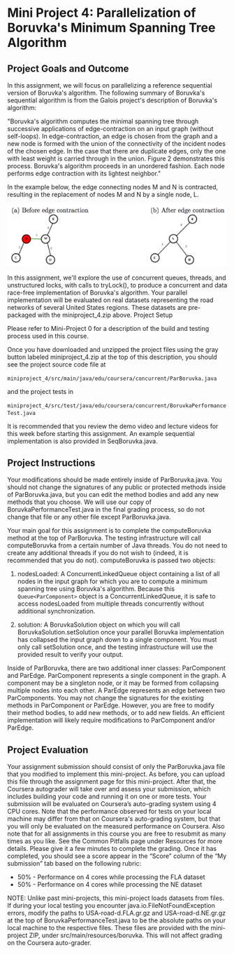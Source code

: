 # Mini Project 4: Parallelization of Boruvka's Minimum Spanning Tree Algorithm

## Project Goals and Outcome

In this assignment, we will focus on parallelizing a reference sequential version of Boruvka's algorithm. The following summary of Boruvka's sequential algorithm is from the Galois project's description of Boruvka's algorithm:

"Boruvka's algorithm computes the minimal spanning tree through successive applications of edge-contraction on an input graph (without self-loops).  In edge-contraction, an edge is chosen from the graph and a new node is formed with the union of the connectivity of the incident nodes of the chosen edge.  In the case that there are duplicate edges,  only the one with least weight is carried through in the union.  Figure 2 demonstrates this process.  Boruvka's algorithm proceeds in an unordered fashion.  Each node performs edge contraction with its lightest neighbor."

In the example below, the edge connecting nodes M and N is contracted, resulting in the replacement of nodes M and N by a single node, L.

![Image](T9jEJ7zkEeajLxLfjQiSjg_b06043bab149354dd9a4a3b564982a99_Screen-Shot-2016-12-07-at-7.18.44-PM.png)

In this assignment, we'll explore the use of concurrent queues, threads, and unstructured locks, with calls to tryLock(), to produce a concurrent and data race-free implementation of Boruvka's algorithm. Your parallel implementation will be evaluated on real datasets representing the road networks of several United States regions. These datasets are pre-packaged with the miniproject_4.zip above.
Project Setup

Please refer to Mini-Project 0 for a description of the build and testing process used in this course.

Once you have downloaded and unzipped the project files using the gray  button labeled miniproject_4.zip at the top of this description, you should see the project source code file at

```miniproject_4/src/main/java/edu/coursera/concurrent/ParBoruvka.java```

 and the project tests in

```miniproject_4/src/test/java/edu/coursera/concurrent/BoruvkaPerformanceTest.java```

It is recommended that you review the demo video and lecture videos for this week before starting this assignment. An example sequential implementation is  also provided in SeqBoruvka.java.

## Project Instructions

Your modifications should be made entirely inside of ParBoruvka.java. You should not change the  signatures of any public or protected methods inside of ParBoruvka.java, but you can  edit the method bodies and add any new methods that you choose.  We will  use our copy of BoruvkaPerformanceTest.java in the final grading  process, so do not change that file or any other file except ParBoruvka.java.

Your main goal for this assignment is to complete the computeBoruvka method at the top of ParBoruvka. The testing infrastructure will call computeBoruvka from a certain number of Java threads. You do not need to create any additional threads if you do not wish to (indeed, it is recommended that you do not). computeBoruvka is passed two objects:

1. nodesLoaded: A ConcurrentLinkedQueue object containing a list of all nodes in the input graph for which you are to compute a minimum spanning tree using Boruvka's algorithm. Because this `Queue<ParComponent>` object is a ConcurrentLinkedQueue, it is safe to access nodesLoaded from multiple threads concurrently without additional synchronization.

2. solution: A BoruvkaSolution object on which you will call BoruvkaSolution.setSolution once your parallel Boruvka implementation has collapsed the input graph down to a single component. You must only call setSolution once, and the testing infrastructure will use the provided result to verify your output.

Inside of ParBoruvka, there are two additional inner classes: ParComponent and ParEdge. ParComponent represents a single component in the graph. A component may be a singleton node, or it may be formed from collapsing multiple nodes into each other. A ParEdge represents an edge between two ParComponents. You may not change the signatures for the existing methods in ParComponent or ParEdge. However, you are free to modify their method bodies, to add new methods, or to add new fields. An efficient implementation will likely require modifications to ParComponent and/or ParEdge.

## Project Evaluation

Your assignment submission should consist of only the ParBoruvka.java file that you modified to  implement this  mini-project. As before, you can upload this file through the assignment page for this mini-project. After that, the Coursera autograder will take over and assess your submission, which includes building your code and running it on one or more tests. Your submission will be evaluated on Coursera’s auto-grading system using 4 CPU cores. Note that the performance observed for tests on your local machine may differ from that on Coursera's auto-grading system, but that you will only be evaluated on the measured performance on Coursera. Also note that for all assignments in this course you are free to resubmit as many times as you like. See the Common Pitfalls page under Resources for more details. Please give it a few minutes to complete the grading. Once it has completed, you should see a score appear in the “Score” column of the “My submission” tab based on the following rubric:

- 50%  - Performance on 4 cores while processing the FLA dataset
- 50% - Performance on 4 cores while processing the NE dataset

NOTE: Unlike past mini-projects, this mini-project loads datasets from files. If during your local testing you encounter java.io.FileNotFoundException errors, modify the paths to USA-road-d.FLA.gr.gz and USA-road-d.NE.gr.gz at the top of BoruvkaPerformanceTest.java to be the absolute paths on your local machine to the respective files. These files are provided with the mini-project ZIP, under src/main/resources/boruvka. This will not affect grading on the Coursera auto-grader.


